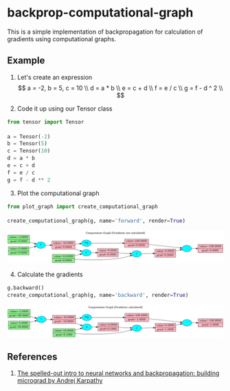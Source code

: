 # backprop-computational-graph
This is a simple implementation of backpropagation for calculation of gradients using computational graphs.


## Example

1. Let's create an expression
$$
    a = -2, b = 5, c = 10 \\ 
    d = a * b \\
    e = c + d \\
    f = e / c \\
    g = f - d ^ 2 \\ 
$$

2. Code it up using our Tensor class

```py
from tensor import Tensor

a = Tensor(-2)
b = Tensor(5)
c = Tensor(10)
d = a * b
e = c + d
f = e / c
g = f - d ** 2
```
3. Plot the computational graph

```py
from plot_graph import create_computational_graph

create_computational_graph(g, name='forward', render=True)
```

<img src='./plots/forward.png/'>


4. Calculate the gradients

```py
g.backward()
create_computational_graph(g, name='backward', render=True)
```

<img src='./plots/backward.png/'>


## References

1. <a href="https://www.youtube.com/watch?v=VMj-3S1tku0">The spelled-out intro to neural networks and backpropagation: building micrograd by Andrej Karpathy </a>

